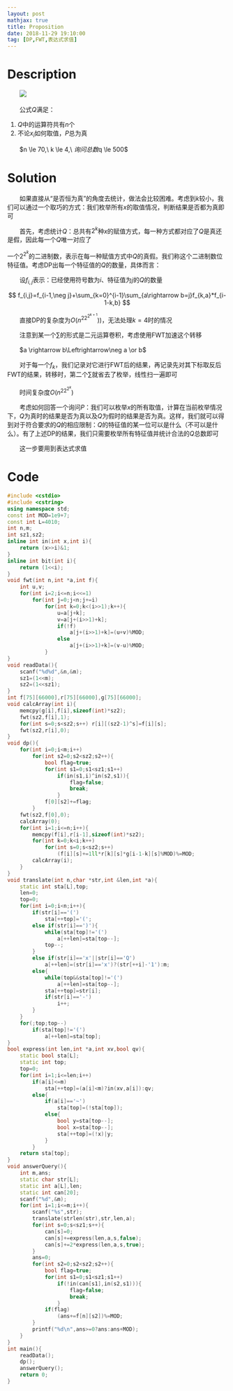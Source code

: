 ```yaml
---
layout: post
mathjax: true
title: Proposition
date: 2018-11-29 19:10:00
tag: [DP,FWT,表达式求值]
---
```

# Description

　　![](http://xsy.gdgzez.com.cn/JudgeOnline/upload/attachment/image/20170223/20170223194931_14046.png)

　　公式$Q$满足：

1. $Q$中的运算符共有$n$个
2. 不论$x_i$如何取值，$P$总为真

　　$n \le 70,\ k \le 4,\ $询问总数$q \le 500$


<!-- more -->
# Solution

　　如果直接从“是否恒为真”的角度去统计，做法会比较困难。考虑到$k$较小，我们可以通过一个取巧的方式：我们枚举所有$x$的取值情况，判断结果是否都为真即可

　　首先，考虑统计$Q$：总共有$2^k$种$x$的赋值方式，每一种方式都对应了$Q$是真还是假，因此每一个$Q$唯一对应了

一个$2^{2^k}$的二进制数，表示在每一种赋值方式中$Q$的真假。我们称这个二进制数位特征值。考虑DP出每一个特征值的$Q$的数量，具体而言：

　　设$f_{i,j}$表示：已经使用符号数为$i$、特征值为$j$的$Q$的数量

$$
f_{i,j}=f_{i-1,\neg j}+\sum_{k=0}^{i-1}\sum_{a\rightarrow b=j}f_{k,a}*f_{i-1-k,b}
$$

　　直接DP的复杂度为$O(n^22^{2^{k+1}}))$，无法处理$k=4$时的情况

　　注意到某一个$\sum$的形式是二元运算卷积，考虑使用FWT加速这个转移

　　$a \rightarrow b\Leftrightarrow\neg a \or b$

　　对于每一个$f_k$，我们记录对它进行FWT后的结果，再记录先对其下标取反后FWT的结果，转移时，第二个$\sum$就省去了枚举，线性扫一遍即可

　　时间复杂度$O(n^22^{2^k})$

　　考虑如何回答一个询问$P$：我们可以枚举$x$的所有取值，计算在当前枚举情况下，$Q$为真时的结果是否为真以及$Q$为假时的结果是否为真。这样，我们就可以得到对于符合要求的$Q$的相应限制：$Q$的特征值的某一位可以是什么（不可以是什么）。有了上述DP的结果，我们只需要枚举所有特征值并统计合法的$Q$总数即可

　　这一步要用到表达式求值



# Code

```c++
#include <cstdio>
#include <cstring>
using namespace std;
const int MOD=1e9+7;
const int L=4010;
int n,m;
int sz1,sz2;
inline int in(int x,int i){
    return (x>>i)&1;
}
inline int bit(int i){
    return (1<<i);
}
void fwt(int n,int *a,int f){
    int u,v;
    for(int i=2;i<=n;i<<=1)
        for(int j=0;j<n;j+=i)
            for(int k=0;k<(i>>1);k++){
                u=a[j+k];
                v=a[j+(i>>1)+k];
                if(!f)
                    a[j+(i>>1)+k]=(u+v)%MOD;
                else
                    a[j+(i>>1)+k]=(v-u)%MOD;
            }
}
void readData(){
    scanf("%d%d",&n,&m);
    sz1=(1<<m);
    sz2=(1<<sz1);
}
int f[75][66000],r[75][66000],g[75][66000];
void calcArray(int i){
    memcpy(g[i],f[i],sizeof(int)*sz2);
    fwt(sz2,f[i],1);
    for(int s=0;s<sz2;s++) r[i][(sz2-1)^s]=f[i][s];
    fwt(sz2,r[i],0);
}
void dp(){
    for(int i=0;i<m;i++)
        for(int s2=0;s2<sz2;s2++){
            bool flag=true;
            for(int s1=0;s1<sz1;s1++)
                if(in(s1,i)^in(s2,s1)){
                    flag=false;
                    break;
                }
            f[0][s2]+=flag;
        }
    fwt(sz2,f[0],0);
    calcArray(0);
    for(int i=1;i<=n;i++){
        memcpy(f[i],r[i-1],sizeof(int)*sz2);
        for(int k=0;k<i;k++)
            for(int s=0;s<sz2;s++) 
                (f[i][s]+=1ll*r[k][s]*g[i-1-k][s]%MOD)%=MOD;
        calcArray(i);
    }
}
void translate(int n,char *str,int &len,int *a){
    static int sta[L],top;
    len=0;
    top=0;
    for(int i=0;i<n;i++){
        if(str[i]=='(')
            sta[++top]='(';
        else if(str[i]==')'){
            while(sta[top]!='(')
                a[++len]=sta[top--];
            top--;
        }
        else if(str[i]=='x'||str[i]=='Q')
            a[++len]=(str[i]=='x')?(str[++i]-'1'):m;
        else{
            while(top&&sta[top]!='(')
                a[++len]=sta[top--];
            sta[++top]=str[i];
            if(str[i]=='-')
                i++;
        }
    }
    for(;top;top--)
        if(sta[top]!='(')
            a[++len]=sta[top];
}
bool express(int len,int *a,int xv,bool qv){
    static bool sta[L];
    static int top;
    top=0;
    for(int i=1;i<=len;i++)
        if(a[i]<=m)
            sta[++top]=(a[i]<m)?in(xv,a[i]):qv;
        else{
            if(a[i]=='~')
                sta[top]=(!sta[top]);
            else{
                bool y=sta[top--];
                bool x=sta[top--];
                sta[++top]=(!x)|y;
            }
        }
    return sta[top];
}
void answerQuery(){
    int m,ans;
    static char str[L];
    static int a[L],len;
    static int can[20];
    scanf("%d",&m);
    for(int i=1;i<=m;i++){
        scanf("%s",str);
        translate(strlen(str),str,len,a);
        for(int s=0;s<sz1;s++){
            can[s]=0;
            can[s]+=express(len,a,s,false);
            can[s]+=2*express(len,a,s,true);
        }
        ans=0;
        for(int s2=0;s2<sz2;s2++){
            bool flag=true;
            for(int s1=0;s1<sz1;s1++)
                if(!in(can[s1],in(s2,s1))){
                    flag=false;
                    break;
                }
            if(flag)
                (ans+=f[n][s2])%=MOD;
        }
        printf("%d\n",ans>=0?ans:ans+MOD);
    }
}
int main(){
    readData();
    dp();
    answerQuery();
    return 0;
}
```


